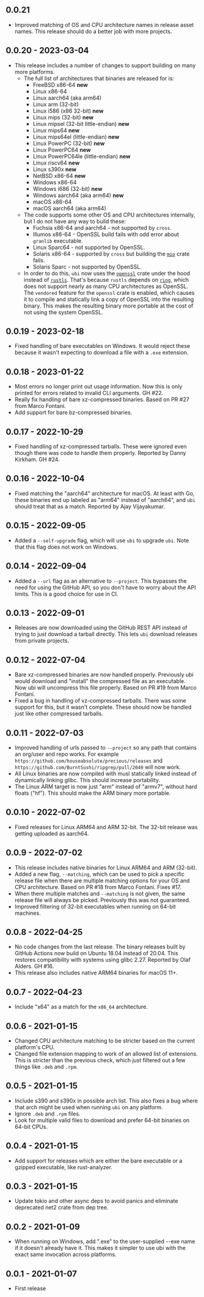 ## 0.0.21

- Improved matching of OS and CPU architecture names in release asset
  names. This release should do a better job with more projects.

## 0.0.20 - 2023-03-04

- This release includes a number of changes to support building on many more
  platforms.
  - The full list of architectures that binaries are released for is:
    - FreeBSD x86-64 **new**
    - Linux x86-64
    - Linux aarch64 (aka arm64)
    - Linux arm (32-bit)
    - Linux i586 (x86 32-bit) **new**
    - Linux mips (32-bit) **new**
    - Linux mipsel (32-bit little-endian) **new**
    - Linux mips64 **new**
    - Linux mips64el (little-endian) **new**
    - Linux PowerPC (32-bit) **new**
    - Linux PowerPC64 **new**
    - Linux PowerPC64le (little-endian) **new**
    - Linux riscv64 **new**
    - Linux s390x **new**
    - NetBSD x86-64 **new**
    - Windows x86-64
    - Windows i686 (32-bit) **new**
    - Windows aarch64 (aka arm64) **new**
    - macOS x86-64
    - macOS aarch64 (aka arm64)
  - The code supports some other OS and CPU architectures internally, but I do
    not have any way to build these:
    - Fuchsia x86-64 and aarch64 - not supported by `cross`.
    - Illumos x86-64 - OpenSSL build fails with odd error about `granlib`
      executable.
    - Linux Sparc64 - not supported by OpenSSL.
    - Solaris x86-64 - supported by `cross` but building the
      [`mio`](https://lib.rs/crates/mio) crate fails.
    - Solaris Sparc - not supported by OpenSSL.
  - In order to do this, `ubi` now uses the
    [`openssl`](https://lib.rs/crates/openssl) crate under the hood instead of
    [`rustls`](https://lib.rs/crates/rustls). That's because `rustls` depends
    on [`ring`](https://lib.rs/crates/ring), which does not support nearly as
    many CPU architectures as OpenSSL. The `vendored` feature for the
    `openssl` crate is enabled, which causes it to compile and statically link
    a copy of OpenSSL into the resulting binary. This makes the resulting
    binary more portable at the cost of not using the system OpenSSL.

## 0.0.19 - 2023-02-18

- Fixed handling of bare executables on Windows. It would reject these because
  it wasn't expecting to download a file with a `.exe` extension.

## 0.0.18 - 2023-01-22

- Most errors no longer print out usage information. Now this is only printed
  for errors related to invalid CLI arguments. GH #22.
- Really fix handling of bare xz-compressed binaries. Based on PR #27 from
  Marco Fontani.
- Add support for bare bz-compressed binaries.

## 0.0.17 - 2022-10-29

- Fixed handling of xz-compressed tarballs. These were ignored even though
  there was code to handle them properly. Reported by Danny Kirkham. GH #24.

## 0.0.16 - 2022-10-04

- Fixed matching the "aarch64" architecture for macOS. At least with Go, these
  binaries end up labeled as "arm64" instead of "aarch64", and `ubi` should
  treat that as a match. Reported by Ajay Vijayakumar.

## 0.0.15 - 2022-09-05

- Added a `--self-upgrade` flag, which will use `ubi` to upgrade `ubi`. Note
  that this flag does not work on Windows.

## 0.0.14 - 2022-09-04

- Added a `--url` flag as an alternative to `--project`. This bypasses the
  need for using the GitHub API, so you don't have to worry about the API
  limits. This is a good choice for use in CI.

## 0.0.13 - 2022-09-01

- Releases are now downloaded using the GitHub REST API instead of trying to
  just download a tarball directly. This lets `ubi` download releases from
  private projects.

## 0.0.12 - 2022-07-04

- Bare xz-compressed binaries are now handled properly. Previously ubi would
  download and "install" the compressed file as an executable. Now ubi will
  uncompress this file properly. Based on PR #19 from Marco Fontani.
- Fixed a bug in handling of xz-compressed tarballs. There was some support
  for this, but it wasn't complete. These should now be handled just like
  other compressed tarballs.

## 0.0.11 - 2022-07-03

- Improved handling of urls passed to `--project` so any path that contains an
  org/user and repo works. For example
  `https://github.com/houseabsolute/precious/releases` and
  `https://github.com/BurntSushi/ripgrep/pull/2049` will now work.
- All Linux binaries are now compiled with musl statically linked instead of
  dynamically linking glibc. This should increase portability.
- The Linux ARM target is now just "arm" instead of "armv7", without hard
  floats ("hf"). This should make the ARM binary more portable.

## 0.0.10 - 2022-07-02

- Fixed releases for Linux ARM64 and ARM 32-bit. The 32-bit release was
  getting uploaded as aarch64.

## 0.0.9 - 2022-07-02

- This release includes native binaries for Linux ARM64 and ARM (32-bit).
- Added a new flag, `--matching`, which can be used to pick a specific release
  file when there are multiple matching options for your OS and CPU
  architecture. Based on PR #18 from Marco Fontani. Fixes #17.
- When there multiple matches and `--matching` is not given, the same release
  file will always be picked. Previously this was not guaranteed.
- Improved filtering of 32-bit executables when running on 64-bit machines.

## 0.0.8 - 2022-04-25

- No code changes from the last release. The binary releases built by GitHub
  Actions now build on Ubuntu 18.04 instead of 20.04. This restores
  compatibility with systems using glibc 2.27. Reported by Olaf Alders. GH
  #16.
- This release also includes native ARM64 binaries for macOS 11+.

## 0.0.7 - 2022-04-23

- Include "x64" as a match for the `x86_64` architecture.

## 0.0.6 - 2021-01-15

- Changed CPU architecture matching to be stricter based on the current
  platform's CPU.
- Changed file extension mapping to work of an allowed list of
  extensions. This is stricter than the previous check, which just filtered
  out a few things like `.deb` and `.rpm`.

## 0.0.5 - 2021-01-15

- Include s390 and s390x in possible arch list. This also fixes a bug where
  that arch might be used when running `ubi` on any platform.
- Ignore `.deb` and `.rpm` files.
- Look for multiple valid files to download and prefer 64-bit binaries on
  64-bit CPUs.

## 0.0.4 - 2021-01-15

- Add support for releases which are either the bare executable or a gzipped
  executable, like rust-analyzer.

## 0.0.3 - 2021-01-15

- Update tokio and other async deps to avoid panics and eliminate deprecated
  net2 crate from dep tree.

## 0.0.2 - 2021-01-09

- When running on Windows, add ".exe" to the user-supplied --exe name if it
  doesn't already have it. This makes it simpler to use ubi with the exact
  same invocation across platforms.

## 0.0.1 - 2021-01-07

- First release

